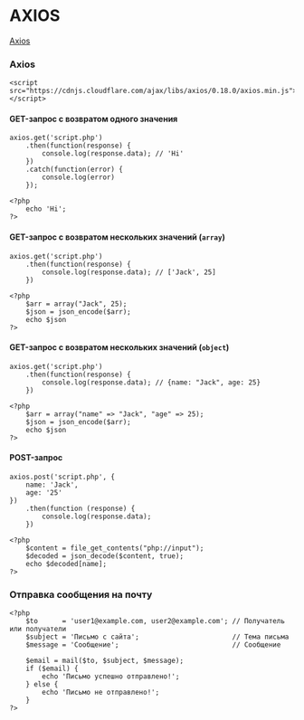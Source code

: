 # AXIOS


[Axios](https://github.com/axios/axios)


<!-- xxxxxxxxxxxxxxxxxxxxxxxxxxxxxxxxxxxxxxxxxxxxxxxxxxxxxxx -->
### Axios
<!-- xxxxxxxxxxxxxxxxxxxxxxxxxxxxxxxxxxxxxxxxxxxxxxxxxxxxxxx -->
```html:no-line-numbers
<script src="https://cdnjs.cloudflare.com/ajax/libs/axios/0.18.0/axios.min.js"></script>
```

<!------------------------------------------------------------->
#### GET-запрос с возвратом одного значения
<!------------------------------------------------------------->
```js:no-line-numbers
axios.get('script.php')
    .then(function(response) {
        console.log(response.data); // 'Hi'
    })
    .catch(function(error) {
        console.log(error)
    });
```

```php:no-line-numbers
<?php
    echo 'Hi';
?>
```

<!------------------------------------------------------------->
#### GET-запрос с возвратом нескольких значений (`array`)
<!------------------------------------------------------------->
```js:no-line-numbers
axios.get('script.php')
    .then(function(response) {
		console.log(response.data); // ['Jack', 25]
    })
```

```php:no-line-numbers
<?php
    $arr = array("Jack", 25);
    $json = json_encode($arr);
    echo $json
?>
```

<!------------------------------------------------------------->
#### GET-запрос с возвратом нескольких значений (`object`)
<!------------------------------------------------------------->
```js:no-line-numbers
axios.get('script.php')
    .then(function(response) {
		console.log(response.data); // {name: "Jack", age: 25}
    })
```

```php:no-line-numbers
<?php
    $arr = array("name" => "Jack", "age" => 25);
    $json = json_encode($arr);
    echo $json
?>
```

<!------------------------------------------------------------->
#### POST-запрос
<!------------------------------------------------------------->
```js:no-line-numbers
axios.post('script.php', {
    name: 'Jack',
    age: '25'
})
	.then(function (response) {
	    console.log(response.data);
	})
```

```php:no-line-numbers
<?php
    $content = file_get_contents("php://input");
    $decoded = json_decode($content, true);
    echo $decoded[name];
?>
```

<!-- xxxxxxxxxxxxxxxxxxxxxxxxxxxxxxxxxxxxxxxxxxxxxxxxxxxxxxx -->
### Отправка сообщения на почту
<!-- xxxxxxxxxxxxxxxxxxxxxxxxxxxxxxxxxxxxxxxxxxxxxxxxxxxxxxx -->
```php:no-line-numbers
<?php
    $to      = 'user1@example.com, user2@example.com'; // Получатель или получатели
    $subject = 'Письмо с сайта';                       // Тема письма
    $message = 'Сообщение';                            // Сообщение

    $email = mail($to, $subject, $message);
    if ($email) {
        echo 'Письмо успешно отправлено!';
    } else {
        echo 'Письмо не отправлено!';
    }
?>
```
